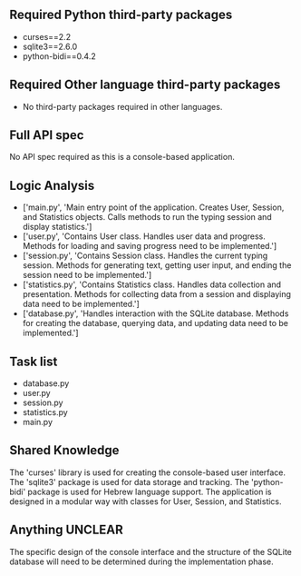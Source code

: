 ## Required Python third-party packages

- curses==2.2
- sqlite3==2.6.0
- python-bidi==0.4.2

## Required Other language third-party packages

- No third-party packages required in other languages.

## Full API spec

No API spec required as this is a console-based application.

## Logic Analysis

- ['main.py', 'Main entry point of the application. Creates User, Session, and Statistics objects. Calls methods to run the typing session and display statistics.']
- ['user.py', 'Contains User class. Handles user data and progress. Methods for loading and saving progress need to be implemented.']
- ['session.py', 'Contains Session class. Handles the current typing session. Methods for generating text, getting user input, and ending the session need to be implemented.']
- ['statistics.py', 'Contains Statistics class. Handles data collection and presentation. Methods for collecting data from a session and displaying data need to be implemented.']
- ['database.py', 'Handles interaction with the SQLite database. Methods for creating the database, querying data, and updating data need to be implemented.']

## Task list

- database.py
- user.py
- session.py
- statistics.py
- main.py

## Shared Knowledge

The 'curses' library is used for creating the console-based user interface. The 'sqlite3' package is used for data storage and tracking. The 'python-bidi' package is used for Hebrew language support. The application is designed in a modular way with classes for User, Session, and Statistics.

## Anything UNCLEAR

The specific design of the console interface and the structure of the SQLite database will need to be determined during the implementation phase.

